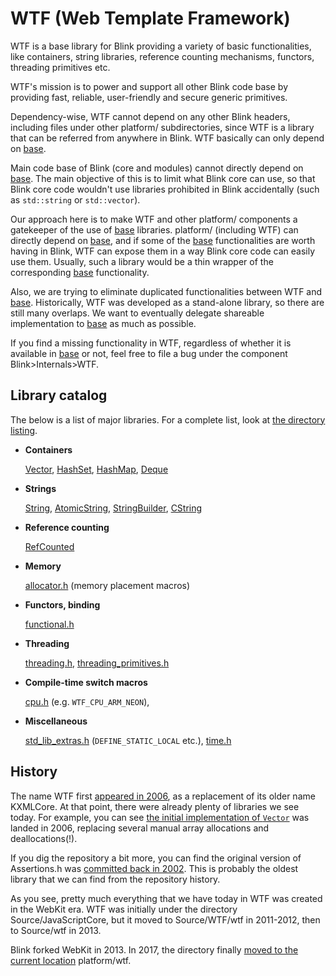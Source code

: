 # WTF (Web Template Framework)

WTF is a base library for Blink providing a variety of basic functionalities,
like containers, string libraries, reference counting mechanisms, functors,
threading primitives etc.

WTF's mission is to power and support all other Blink code base by providing
fast, reliable, user-friendly and secure generic primitives.

Dependency-wise, WTF cannot depend on any other Blink headers, including
files under other platform/ subdirectories, since WTF is a library that can be
referred from anywhere in Blink. WTF basically can only depend on [base].

Main code base of Blink (core and modules) cannot directly depend on [base].
The main objective of this is to limit what Blink core can use, so that Blink
core code wouldn't use libraries prohibited in Blink accidentally (such as
`std::string` or `std::vector`).

Our approach here is to make WTF and other platform/ components a gatekeeper of
the use of [base] libraries. platform/ (including WTF) can directly depend on
[base], and if some of the [base] functionalities are worth having in Blink,
WTF can expose them in a way Blink core code can easily use them. Usually,
such a library would be a thin wrapper of the corresponding [base]
functionality.

Also, we are trying to eliminate duplicated functionalities between WTF and
[base]. Historically, WTF was developed as a stand-alone library, so there
are still many overlaps. We want to eventually delegate shareable implementation
to [base] as much as possible.

If you find a missing functionality in WTF, regardless of whether it is
available in [base] or not, feel free to file a bug under the component
Blink>Internals>WTF.

## Library catalog

The below is a list of major libraries. For a complete list, look at
[the directory listing].

* **Containers**

  [Vector], [HashSet], [HashMap], [Deque]

* **Strings**

  [String], [AtomicString], [StringBuilder], [CString]

* **Reference counting**

  [RefCounted]

* **Memory**

  [allocator.h] (memory placement macros)

* **Functors, binding**

  [functional.h]

* **Threading**

  [threading.h], [threading_primitives.h]

* **Compile-time switch macros**

  [cpu.h] (e.g. `WTF_CPU_ARM_NEON`),

* **Miscellaneous**

  [std_lib_extras.h] (`DEFINE_STATIC_LOCAL` etc.),
  [time.h]

## History

The name WTF first [appeared in 2006][1], as a replacement of its older name
KXMLCore. At that point, there were already plenty of libraries we see today.
For example, you can see [the initial implementation of `Vector`][2] was landed
in 2006, replacing several manual array allocations and deallocations(!).

If you dig the repository a bit more, you can find the original version of
Assertions.h was [committed back in 2002][3]. This is probably the oldest
library that we can find from the repository history.

As you see, pretty much everything that we have today in WTF was created in
the WebKit era. WTF was initially under the directory Source/JavaScriptCore,
but it moved to Source/WTF/wtf in 2011-2012, then to Source/wtf in 2013.

Blink forked WebKit in 2013. In 2017, the directory finally [moved to the
current location][4] platform/wtf.

[the directory listing]: https://cs.chromium.org/chromium/src/third_party/blink/renderer/platform/wtf/
[base]: https://cs.chromium.org/chromium/src/base/
[Vector]: https://cs.chromium.org/chromium/src/third_party/blink/renderer/platform/wtf/vector.h
[HashSet]: https://cs.chromium.org/chromium/src/third_party/blink/renderer/platform/wtf/hash_set.h
[HashMap]: https://cs.chromium.org/chromium/src/third_party/blink/renderer/platform/wtf/hash_map.h
[Deque]: https://cs.chromium.org/chromium/src/third_party/blink/renderer/platform/wtf/deque.h
[String]: https://cs.chromium.org/chromium/src/third_party/blink/renderer/platform/wtf/text/wtf_string.h
[AtomicString]: https://cs.chromium.org/chromium/src/third_party/blink/renderer/platform/wtf/text/atomic_string.h
[StringBuilder]: https://cs.chromium.org/chromium/src/third_party/blink/renderer/platform/wtf/text/string_builder.h
[CString]: https://cs.chromium.org/chromium/src/third_party/blink/renderer/platform/wtf/text/cstring.h
[RefCounted]: https://cs.chromium.org/chromium/src/third_party/blink/renderer/platform/wtf/ref_counted.h
[allocator.h]: https://cs.chromium.org/chromium/src/third_party/blink/renderer/platform/wtf/allocator.h
[functional.h]: https://cs.chromium.org/chromium/src/third_party/blink/renderer/platform/wtf/functional.h
[threading.h]: https://cs.chromium.org/chromium/src/third_party/blink/renderer/platform/wtf/threading.h
[threading_primitives.h]: https://cs.chromium.org/chromium/src/third_party/blink/renderer/platform/wtf/threading_primitives.h
[cpu.h]: https://cs.chromium.org/chromium/src/third_party/blink/renderer/platform/wtf/cpu.h
[build_config.h]: https://cs.chromium.org/chromium/src/third_party/blink/renderer/platform/wtf/build_config.h
[std_lib_extras.h]: https://cs.chromium.org/chromium/src/third_party/blink/renderer/platform/wtf/std_lib_extras.h
[time.h]: https://cs.chromium.org/chromium/src/third_party/blink/renderer/platform/wtf/time.h
[1]: https://chromium.googlesource.com/chromium/src/+/e372c152fc6e57743ebc508fe17f6eb131b4ff8d
[2]: https://chromium.googlesource.com/chromium/src/+/547a6ca360a56fbee3d5ea4a71ba18f91622455c
[3]: https://chromium.googlesource.com/chromium/src/+/478890427ee03fd88e6f0f58ee8220512044bed9/third_party/WebKit/WebCore/kwq/KWQAssertions.h
[4]:https://docs.google.com/document/d/1JK26H-1-cD9-s9QLvEfY55H2kgSxRFNPLfjs049Us5w/edit?usp=sharing
